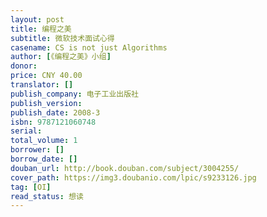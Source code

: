 ```yaml
---
layout: post
title: 编程之美
subtitle: 微软技术面试心得
casename: CS is not just Algorithms
author: [《编程之美》小组]
donor: 
price: CNY 40.00
translator: []
publish_company: 电子工业出版社
publish_version: 
publish_date: 2008-3
isbn: 9787121060748
serial: 
total_volume: 1
borrower: []
borrow_date: []
douban_url: http://book.douban.com/subject/3004255/
cover_path: https://img3.doubanio.com/lpic/s9233126.jpg
tag: [OI]
read_status: 想读
---
```

